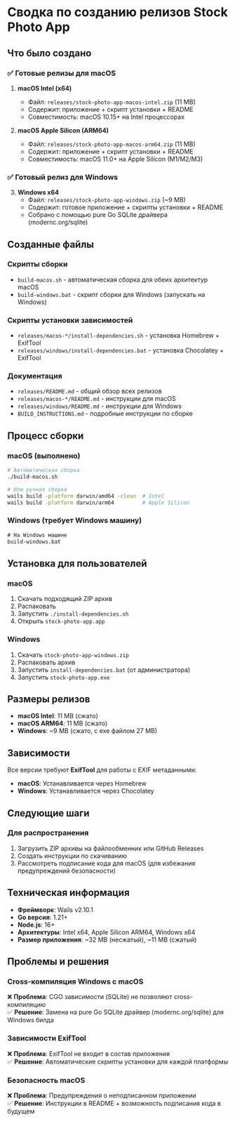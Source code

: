 # Сводка по созданию релизов Stock Photo App

## Что было создано

### ✅ Готовые релизы для macOS

1. **macOS Intel (x64)**
   - Файл: `releases/stock-photo-app-macos-intel.zip` (11 MB)
   - Содержит: приложение + скрипт установки + README
   - Совместимость: macOS 10.15+ на Intel процессорах

2. **macOS Apple Silicon (ARM64)**
   - Файл: `releases/stock-photo-app-macos-arm64.zip` (11 MB)
   - Содержит: приложение + скрипт установки + README
   - Совместимость: macOS 11.0+ на Apple Silicon (M1/M2/M3)

### ✅ Готовый релиз для Windows

3. **Windows x64**
   - Файл: `releases/stock-photo-app-windows.zip` (~9 MB)
   - Содержит: готовое приложение + скрипты установки + README
   - Собрано с помощью pure Go SQLite драйвера (modernc.org/sqlite)

## Созданные файлы

### Скрипты сборки
- `build-macos.sh` - автоматическая сборка для обеих архитектур macOS
- `build-windows.bat` - скрипт сборки для Windows (запускать на Windows)

### Скрипты установки зависимостей
- `releases/macos-*/install-dependencies.sh` - установка Homebrew + ExifTool
- `releases/windows/install-dependencies.bat` - установка Chocolatey + ExifTool

### Документация
- `releases/README.md` - общий обзор всех релизов
- `releases/macos-*/README.md` - инструкции для macOS
- `releases/windows/README.md` - инструкции для Windows
- `BUILD_INSTRUCTIONS.md` - подробные инструкции по сборке

## Процесс сборки

### macOS (выполнено)
```bash
# Автоматическая сборка
./build-macos.sh

# Или ручная сборка
wails build -platform darwin/amd64 -clean  # Intel
wails build -platform darwin/arm64         # Apple Silicon
```

### Windows (требует Windows машину)
```cmd
# На Windows машине
build-windows.bat
```

## Установка для пользователей

### macOS
1. Скачать подходящий ZIP архив
2. Распаковать
3. Запустить `./install-dependencies.sh`
4. Открыть `stock-photo-app.app`

### Windows
1. Скачать `stock-photo-app-windows.zip`
2. Распаковать архив
3. Запустить `install-dependencies.bat` (от администратора)
4. Запустить `stock-photo-app.exe`

## Размеры релизов

- **macOS Intel**: 11 MB (сжато)
- **macOS ARM64**: 11 MB (сжато)
- **Windows**: ~9 MB (сжато, с exe файлом 27 MB)

## Зависимости

Все версии требуют **ExifTool** для работы с EXIF метаданными:
- **macOS**: Устанавливается через Homebrew
- **Windows**: Устанавливается через Chocolatey

## Следующие шаги

### Для распространения
1. Загрузить ZIP архивы на файлообменник или GitHub Releases
2. Создать инструкции по скачиванию
3. Рассмотреть подписание кода для macOS (для избежания предупреждений безопасности)

## Техническая информация

- **Фреймворк**: Wails v2.10.1
- **Go версия**: 1.21+
- **Node.js**: 16+
- **Архитектуры**: Intel x64, Apple Silicon ARM64, Windows x64
- **Размер приложения**: ~32 MB (несжатый), ~11 MB (сжатый)

## Проблемы и решения

### Cross-компиляция Windows с macOS
❌ **Проблема**: CGO зависимости (SQLite) не позволяют cross-компиляцию  
✅ **Решение**: Замена на pure Go SQLite драйвер (modernc.org/sqlite) для Windows билда

### Зависимости ExifTool
❌ **Проблема**: ExifTool не входит в состав приложения  
✅ **Решение**: Автоматические скрипты установки для каждой платформы

### Безопасность macOS
❌ **Проблема**: Предупреждения о неподписанном приложении  
✅ **Решение**: Инструкции в README + возможность подписания кода в будущем 